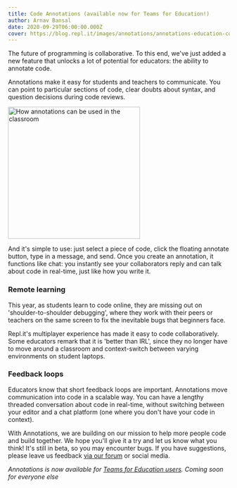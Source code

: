 ```yaml
---
title: Code Annotations (available now for Teams for Education!)
author: Arnav Bansal
date: 2020-09-29T06:00:00.000Z
cover: https://blog.repl.it/images/annotations/annotations-education-convo.png
---
```


The future of programming is collaborative. To this end, we've just added a new feature that unlocks a lot of potential for educators: the ability to annotate code.

Annotations make it easy for students and teachers to communicate. You can point to particular sections of code, clear doubts about syntax, and question decisions during code reviews.


<img src="https://blog.repl.it/images/annotations/annotations-education-convo.png" alt="How annotations can be used in the classroom" width="300"/>

And it's simple to use: just select a piece of code, click the floating annotate button, type in a message, and send. Once you create an annotation, it functions like chat: you instantly see your collaborators reply and can talk about code in real-time, just like how you write it.

### Remote learning

This year, as students learn to code online, they are missing out on 'shoulder-to-shoulder debugging', where they work with their peers or teachers on the same screen to fix the inevitable bugs that beginners face.

Repl.it's multiplayer experience has made it easy to code collaboratively. Some educators remark that it is 'better than IRL', since they no longer have to move around a classroom and context-switch between varying environments on student laptops.

### Feedback loops

Educators know that short feedback loops are important. Annotations move communication into code in a scalable way. You can have a lengthy threaded conversation about code in real-time, without switching between your editor and a chat platform (one where you don't have your code in context).

With Annotations, we are building on our mission to help more people code and build together. We hope you'll give it a try and let us know what you think! It's still in beta, so you may encounter bugs. If you have suggestions, please leave us feedback [via our forum](https://replit.canny.io/feedback?sort=new) or social media.

_Annotations is now available for [Teams for Education users](https://blog.repl.it/teams-for-education). Coming soon for everyone else_